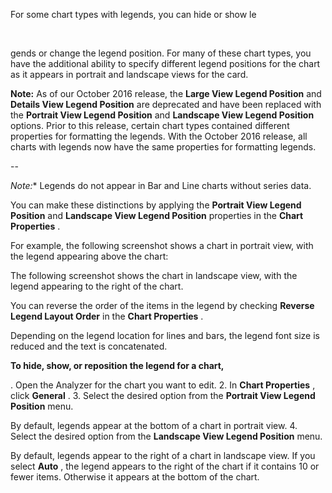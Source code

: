 

For some chart types with legends, you can hide or show le

﻿

gends or change the legend position. For many of these chart types, you have the additional ability to specify different legend positions for the chart as it appears in portrait and landscape views for the card.


**Note:**
 As of our October 2016 release, the
 **Large View Legend Position**
 and
 **Details View Legend Position**
 are deprecated and have been replaced with the
 **Portrait View Legend Position**
 and
 **Landscape View Legend Position**
 options. Prior to this release, certain chart types contained different properties for formatting the legends. With the October 2016 release, all charts with legends now have the same properties for formatting legends.

--

*Note:**
 Legends do not appear in Bar and Line charts without series data.


 You can make these distinctions by applying the
 **Portrait View Legend Position**
 and
 **Landscape View Legend Position**
 properties in the
 **Chart Properties**
 .


 For example, the following screenshot shows a chart in portrait view, with the legend appearing above the chart:

The following screenshot shows the chart in landscape view, with the legend appearing to the right of the chart.

You can reverse the order of the items in the legend by checking
 **Reverse Legend Layout Order**
 in the
 **Chart Properties**
 .


 Depending on the legend location for lines and bars, the legend font size is reduced and the text is concatenated.


**To hide, show, or reposition the legend for a chart,**

. Open the Analyzer for the chart you want to edit.
2. In
 **Chart Properties**
 , click
 **General**
 .
3. Select the desired option from the
 **Portrait View Legend Position**
 menu.


 By default, legends appear at the bottom of a chart in portrait view.
4. Select the desired option from the
 **Landscape View Legend Position**
 menu.


 By default, legends appear to the right of a chart in landscape view. If you select
 **Auto**
 , the legend appears to the right of the chart if it contains 10 or fewer items. Otherwise it appears at the bottom of the chart.


